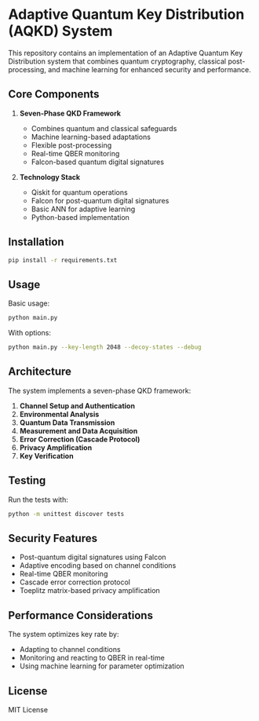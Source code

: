 # Adaptive Quantum Key Distribution (AQKD) System

This repository contains an implementation of an Adaptive Quantum Key Distribution system that combines quantum cryptography, classical post-processing, and machine learning for enhanced security and performance.

## Core Components

1. **Seven-Phase QKD Framework**
   - Combines quantum and classical safeguards
   - Machine learning-based adaptations
   - Flexible post-processing
   - Real-time QBER monitoring
   - Falcon-based quantum digital signatures

2. **Technology Stack**
   - Qiskit for quantum operations
   - Falcon for post-quantum digital signatures
   - Basic ANN for adaptive learning
   - Python-based implementation

## Installation

```bash
pip install -r requirements.txt
```

## Usage

Basic usage:

```bash
python main.py
```

With options:

```bash
python main.py --key-length 2048 --decoy-states --debug
```

## Architecture

The system implements a seven-phase QKD framework:

1. **Channel Setup and Authentication**
2. **Environmental Analysis**
3. **Quantum Data Transmission**
4. **Measurement and Data Acquisition**
5. **Error Correction (Cascade Protocol)**
6. **Privacy Amplification**
7. **Key Verification**

## Testing

Run the tests with:

```bash
python -m unittest discover tests
```

## Security Features

- Post-quantum digital signatures using Falcon
- Adaptive encoding based on channel conditions
- Real-time QBER monitoring
- Cascade error correction protocol
- Toeplitz matrix-based privacy amplification

## Performance Considerations

The system optimizes key rate by:
- Adapting to channel conditions
- Monitoring and reacting to QBER in real-time
- Using machine learning for parameter optimization

## License

MIT License